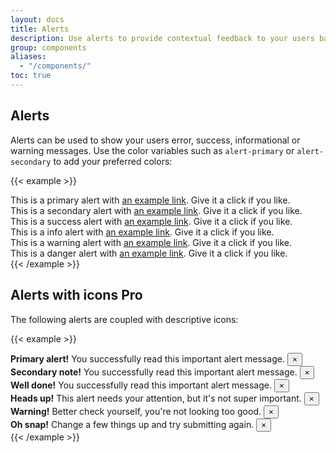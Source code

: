 ```yaml
---
layout: docs
title: Alerts
description: Use alerts to provide contextual feedback to your users based on their input and behaviour
group: components
aliases:
  - "/components/"
toc: true
---
```


## Alerts

Alerts can be used to show your users error, success, informational or warning messages. Use the color variables such as `alert-primary` or `alert-secondary` to add your preferred colors:

{{< example >}}
<div class="alert alert-primary" role="alert">
    <span class="alert-inner--text">This is a primary  alert with <a href="#" class="alert-link">an example link</a>. Give it a click if you like.</span>
</div>
<div class="alert alert-secondary" role="alert">
    <span class="alert-inner--text">This is a secondary alert with <a href="#" class="alert-link">an example link</a>. Give it a click if you like.</span>
</div>
<div class="alert alert-success" role="alert">
    <span class="alert-inner--text">This is a success alert with <a href="#" class="alert-link">an example link</a>. Give it a click if you like.</span>
</div>
<div class="alert alert-info" role="alert">
    <span class="alert-inner--text">This is a info alert with <a href="#" class="alert-link">an example link</a>. Give it a click if you like.</span>
</div>
<div class="alert alert-warning" role="alert">
    <span class="alert-inner--text">This is a warning alert with <a href="#" class="alert-link">an example link</a>. Give it a click if you like.</span>
</div>
<div class="alert alert-danger" role="alert">
    <span class="alert-inner--text">This is a danger alert with <a href="#" class="alert-link">an example link</a>. Give it a click if you like.</span>
</div>
{{< /example >}}

## Alerts with icons <span class="badge badge-tertiary font-small px-2 ml-2">Pro</span>

The following alerts are coupled with descriptive icons:

{{< example >}}
<div class="alert alert-primary alert-dismissible fade show" role="alert">
    <span class="alert-inner--icon"><i class="fas fa-brain"></i></span>
    <span class="alert-inner--text"><strong>Primary alert!</strong> You successfully read this important alert message.</span>
    <button type="button" class="close" data-dismiss="alert" aria-label="Close">
        <span aria-hidden="true">&times;</span>
    </button>
</div>
<div class="alert alert-secondary alert-dismissible fade show" role="alert">
    <span class="alert-inner--icon"><i class="far fa-dizzy"></i></span>
    <span class="alert-inner--text"><strong>Secondary note!</strong> You successfully read this important alert message.</span>
    <button type="button" class="close" data-dismiss="alert" aria-label="Close">
        <span aria-hidden="true">&times;</span>
    </button>
</div>
<div class="alert alert-success alert-dismissible fade show" role="alert">
    <span class="alert-inner--icon"><i class="far fa-thumbs-up"></i></span>
    <span class="alert-inner--text"><strong>Well done!</strong> You successfully read this important alert message.</span>
    <button type="button" class="close" data-dismiss="alert" aria-label="Close">
        <span aria-hidden="true">&times;</span>
    </button>
</div>
<div class="alert alert-info alert-dismissible fade show" role="alert">
    <span class="alert-inner--icon"><i class="far fa-bell"></i></span>
    <span class="alert-inner--text"><strong>Heads up!</strong> This alert needs your attention, but it's not super important.</span>
    <button type="button" class="close" data-dismiss="alert" aria-label="Close">
        <span aria-hidden="true">&times;</span>
    </button>
</div>
<div class="alert alert-warning alert-dismissible fade show" role="alert">
    <span class="alert-inner--icon"><i class="fas fa-exclamation-circle"></i></span>
    <span class="alert-inner--text"><strong>Warning!</strong> Better check yourself, you're not looking too good.</span>
    <button type="button" class="close" data-dismiss="alert" aria-label="Close">
        <span aria-hidden="true">&times;</span>
    </button>
</div>
<div class="alert alert-danger alert-dismissible fade show" role="alert">
    <span class="alert-inner--icon"><i class="fas fa-fire"></i></span>
    <span class="alert-inner--text"><strong>Oh snap!</strong> Change a few things up and try submitting again.</span>
    <button type="button" class="close" data-dismiss="alert" aria-label="Close">
        <span aria-hidden="true">&times;</span>
    </button>
</div>
{{< /example >}}
